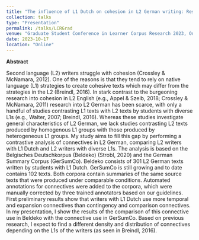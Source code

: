 ```yaml
---
title: "The influence of L1 Dutch on cohesion in L2 German writing: Results from a contrastive corpus- based analysis of L1 and L2 students ́ writing in German "
collection: talks
type: "Presentation"
permalink: /talks/LCRGrad
venue: "Graduate Student Conference in Learner Corpus Research 2023, Online"
date: 2023-10-17
location: "Online"
---
```

 



**Abstract**

Second language (L2) writers struggle with cohesion (Crossley & McNamara, 2012). One of the reasons is that they tend to rely on native language (L1) strategies to create cohesive texts which may differ from the strategies in the L2 (Breindl, 2016). In stark contrast to the burgeoning research into cohesion in L2 English (e.g., Appel & Szeib, 2018; Crossley & McNamara, 2011) research into L2 German has been scarce, with only a handful of studies contrasting L1 texts with L2 texts by students with diverse L1s (e.g., Walter, 2007; Breindl, 2016). Whereas these studies investigate general characteristics of L2 German, we lack studies contrasting L2 texts produced by homogenous L1 groups with those produced by heterogeneous L1 groups. My study aims to fill this gap by performing a contrastive analysis of connectives in L2 German, comparing L2 writers with L1 Dutch and L2 writers with diverse L1s. The analysis is based on the Belgisches Deutschkorpus (Beldeko) (Strobl, 2020) and the German Summary Corpus (GerSumCo). Beldeko consists of 301 L2 German texts written by students with L1 Dutch. GerSumCo is still growing and to date contains 102 texts. Both corpora contain summaries of the same source texts that were produced under comparable conditions. Automated annotations for connectives were added to the corpora, which were manually corrected by three trained annotators based on our guidelines. First preliminary results show that writers with L1 Dutch use more temporal and expansion connectives than contingency and comparison connectives. In my presentation, I show the results of the comparison of this connective use in Beldeko with the connective use in GerSumCo. Based on previous research, I expect to find a different density and distribution of connectives depending on the L1s of the writers (as seen in Breindl, 2016).